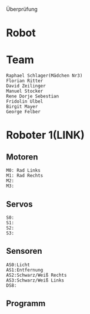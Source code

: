 ﻿Überprüfung

# Robot

# Team
    Raphael Schlager(Mädchen Nr3)
    Florian Ritter
    David Zeilinger
    Manuel Stocker
    Rene Dorje Sebestian
    Fridolin Ulbel
    Birgit Mayer
    George Felber
    
# Roboter 1(LINK)
Motoren 
-------
    M0: Rad Links
    M1: Rad Rechts
    M2:
    M3:
Servos 
------    
    S0:
    S1:
    S2:
    S3:
Sensoren
-------
    AS0:Licht
    AS1:Entfernung
    AS2:Schwarz/Weiß Rechts
    AS3:Schwarz/Weiß Links 
    DS8:

Programm
--------